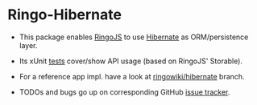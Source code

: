 # Ringo-Hibernate

* This package enables [RingoJS] to use [Hibernate] as ORM/persistence layer.
* Its xUnit [tests] cover/show API usage (based on RingoJS' Storable).
* For a reference app impl. have a look at [ringowiki/hibernate] branch.
* TODOs and bugs go up on corresponding GitHub [issue tracker].

  [RingoJS]: http://ringojs.org/
  [Hibernate]: http://hibernate.org/
  [tests]: http://github.com/robi42/ringo-hibernate/tree/master/test/
  [ringowiki/hibernate]: http://github.com/ringo/ringowiki/tree/hibernate
  [issue tracker]: http://github.com/robi42/ringo-hibernate/issues